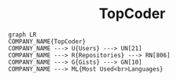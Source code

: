 <h1 align="center">TopCoder</h1>

```mermaid
graph LR
COMPANY_NAME{TopCoder}
COMPANY_NAME ---> U{Users} ---> UN[21]
COMPANY_NAME ---> R{Repositories} ---> RN[806]
COMPANY_NAME ---> G{Gists} ---> GN[10]
COMPANY_NAME ---> ML{Most Used<br>Languages}
```
